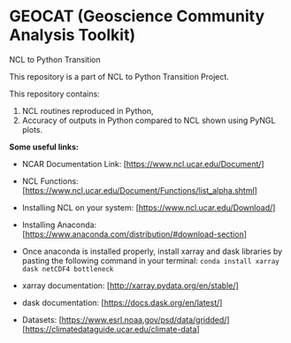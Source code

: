 # GEOCAT (Geoscience Community Analysis Toolkit)
NCL to Python Transition

This repository is a part of NCL to Python Transition Project.

This repository contains:
1. NCL routines reproduced in Python,
2. Accuracy of outputs in Python compared to NCL shown using PyNGL plots.

**Some useful links:**
- NCAR Documentation Link: [https://www.ncl.ucar.edu/Document/]
- NCL Functions: [https://www.ncl.ucar.edu/Document/Functions/list_alpha.shtml]
- Installing NCL on your system: [https://www.ncl.ucar.edu/Download/]

- Installing Anaconda: [https://www.anaconda.com/distribution/#download-section]
- Once anaconda is installed properly, install xarray and dask libraries by pasting the following command in your terminal:
  `conda install xarray dask netCDF4 bottleneck`
- xarray documentation: [http://xarray.pydata.org/en/stable/]
- dask documentation: [https://docs.dask.org/en/latest/]

- Datasets: [https://www.esrl.noaa.gov/psd/data/gridded/]
            [https://climatedataguide.ucar.edu/climate-data]
